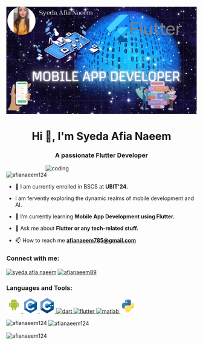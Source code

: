 ![logo](https://github.com/Afianaeem124/Afianaeem124/blob/main/WhatsApp%20Image%202023-08-31%20at%209.58.17%20PM.jpeg)
<h1 align="center">Hi 👋, I'm Syeda Afia Naeem</h1>
<h3 align="center">A passionate Flutter Developer</h3>
<img align="right" alt="coding" width="400"src="https://user-images.githubusercontent.com/103105418/170674219-70ba74ec-d205-483a-b8a7-bfb7530c29f0.gif">
<p align="left"> <img src="https://komarev.com/ghpvc/?username=afianaeem124&label=Profile%20views&color=0e75b6&style=flat" alt="afianaeem124" /> </p>

- 🔭  I am currently enrolled in BSCS at **UBIT'24.**
  
- I am fervently exploring the dynamic realms of mobile development and AI.

- 🌱 I’m currently learning **Mobile App Development using Flutter.**

- 💬 Ask me about **Flutter or any tech-related stuff.**

- 📫 How to reach me **afianaeem785@gmail.com**

<h3 align="left">Connect with me:</h3>
<p align="left">
<a href="https://fb.com/syeda afia naeem" target="blank"><img align="center" src="https://raw.githubusercontent.com/rahuldkjain/github-profile-readme-generator/master/src/images/icons/Social/facebook.svg" alt="syeda afia naeem" height="30" width="40" /></a>
<a href="https://instagram.com/afianaeem89" target="blank"><img align="center" src="https://raw.githubusercontent.com/rahuldkjain/github-profile-readme-generator/master/src/images/icons/Social/instagram.svg" alt="afianaeem89" height="30" width="40" /></a>
</p>

<h3 align="left">Languages and Tools:</h3>
<p align="left"> <a href="https://developer.android.com" target="_blank" rel="noreferrer"> <img src="https://raw.githubusercontent.com/devicons/devicon/master/icons/android/android-original-wordmark.svg" alt="android" width="40" height="40"/> </a> <a href="https://www.cprogramming.com/" target="_blank" rel="noreferrer"> <img src="https://raw.githubusercontent.com/devicons/devicon/master/icons/c/c-original.svg" alt="c" width="40" height="40"/> </a> <a href="https://www.w3schools.com/cpp/" target="_blank" rel="noreferrer"> <img src="https://raw.githubusercontent.com/devicons/devicon/master/icons/cplusplus/cplusplus-original.svg" alt="cplusplus" width="40" height="40"/> </a> <a href="https://dart.dev" target="_blank" rel="noreferrer"> <img src="https://www.vectorlogo.zone/logos/dartlang/dartlang-icon.svg" alt="dart" width="40" height="40"/> </a> <a href="https://flutter.dev" target="_blank" rel="noreferrer"> <img src="https://www.vectorlogo.zone/logos/flutterio/flutterio-icon.svg" alt="flutter" width="40" height="40"/> </a> <a href="https://www.mathworks.com/" target="_blank" rel="noreferrer"> <img src="https://upload.wikimedia.org/wikipedia/commons/2/21/Matlab_Logo.png" alt="matlab" width="40" height="40"/> </a> <a href="https://www.python.org" target="_blank" rel="noreferrer"> <img src="https://raw.githubusercontent.com/devicons/devicon/master/icons/python/python-original.svg" alt="python" width="40" height="40"/> </a> </p>

<p><img align="left" src="https://github-readme-stats.vercel.app/api/top-langs?username=afianaeem124&show_icons=true&locale=en&layout=compact" alt="afianaeem124" /></p>

<p>&nbsp;<img align="center" src="https://github-readme-stats.vercel.app/api?username=afianaeem124&show_icons=true&locale=en" alt="afianaeem124" /></p>

<p><img align="center" src="https://github-readme-streak-stats.herokuapp.com/?user=afianaeem124&" alt="afianaeem124" /></p>
